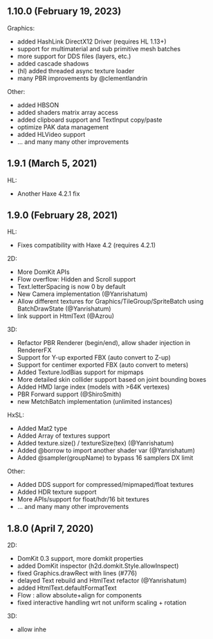 ## 1.10.0 (February 19, 2023)

Graphics:

* added HashLink DirectX12 Driver (requires HL 1.13+)
* support for multimaterial and sub primitive mesh batches
* more support for DDS files (layers, etc.)
* added cascade shadows
* (hl) added threaded async texture loader
* many PBR improvements by @clementlandrin

Other:

* added HBSON
* added shaders matrix array access
* added clipboard support and TextInput copy/paste
* optimize PAK data management
* added HLVideo support
* ... and many many other improvements

## 1.9.1 (March 5, 2021)

HL:
* Another Haxe 4.2.1 fix

## 1.9.0 (February 28, 2021)

HL:
* Fixes compatibility with Haxe 4.2 (requires 4.2.1)

2D:
* More DomKit APIs
* Flow overflow: Hidden and Scroll support
* Text.letterSpacing is now 0 by default
* New Camera implementation (@Yanrishatum)
* Allow different textures for Graphics/TileGroup/SpriteBatch using BatchDrawState (@Yanrishatum)
* <a> link support in HtmlText (@Azrou)

3D:
* Refactor PBR Renderer (begin/end), allow shader injection in RendererFX
* Support for Y-up exported FBX (auto convert to Z-up)
* Support for centimer exported FBX (auto convert to meters)
* Added Texture.lodBias support for mipmaps
* More detailed skin collider support based on joint bounding boxes
* Added HMD large index (models with >64K vertexes)
* PBR Forward support (@ShiroSmith)
* new MetchBatch implementation (unlimited instances)

HxSL:
* Added Mat2 type
* Added Array of textures support
* Added texture.size() / textureSize(tex) (@Yanrishatum)
* Added @borrow to import another shader var (@Yanrishatum)
* Added @sampler(groupName) to bypass 16 samplers DX limit

Other:
* Added DDS support for compressed/mipmaped/float textures
* Added HDR texture support
* More APIs/support for float/hdr/16 bit textures
* ... and many many other improvements

 
## 1.8.0 (April 7, 2020)

2D:
* DomKit 0.3 support, more domkit properties
* added DomKit inspector (h2d.domkit.Style.allowInspect)
* fixed Graphics.drawRect with lines (#776)
* delayed Text rebuild and HtmlText refactor (@Yanrishatum)
* added HtmlText.defaultFormatText
* Flow : allow absolute+align for components
* fixed interactive handling wrt not uniform scaling + rotation

3D:
* allow inhe